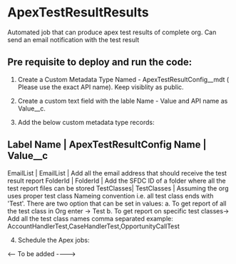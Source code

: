 # ApexTestResultResults
Automated job that can produce apex test results of complete org. Can send an email notification with the test result


Pre requisite to deploy and run the code:
------------------------------------------

1. Create a Custom Metadata Type Named - ApexTestResultConfig__mdt ( Please use the exact API name). Keep visiblity as public.

2. Create a custom text field with the lable Name - Value and API name as Value__c.

3. Add the below custom metadata type records:

Label Name | ApexTestResultConfig Name | Value__c
---------------------------------------------------
EmailList  |   EmailList			   | Add all the email address that should receive the test result report
FolderId   |   FolderId				   | Add the SFDC ID of a folder where all the test report files can be stored
TestClasses|   TestClasses			   | Assuming the org uses proper test class Nameing convention i.e. all test class ends with 'Test'.
										 There are two option that can be set in values:
										 a. To get report of all the test class in Org enter -> Test
										 b. To get report on specific test classes-> Add all the test class names comma separated example:
										 	 AccountHandlerTest,CaseHandlerTest,OpportunityCallTest

4. Schedule the Apex jobs:

<-- To be added ---->

